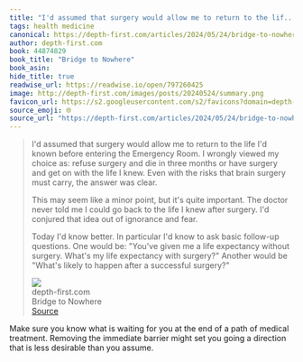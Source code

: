 ```yaml
---
title: "I'd assumed that surgery would allow me to return to the lif..."
tags: health medicine
canonical: https://depth-first.com/articles/2024/05/24/bridge-to-nowhere/
author: depth-first.com
book: 44874829
book_title: "Bridge to Nowhere"
book_asin: 
hide_title: true
readwise_url: https://readwise.io/open/797260425
image: http://depth-first.com/images/posts/20240524/summary.png
favicon_url: https://s2.googleusercontent.com/s2/favicons?domain=depth-first.com
source_emoji: 🌐
source_url: "https://depth-first.com/articles/2024/05/24/bridge-to-nowhere/#:~:text=I%27d%20assumed%20that,a%20successful%20surgery%3F%22"
---
```


> I'd assumed that surgery would allow me to return to the life I'd known before entering the Emergency Room. I wrongly viewed my choice as: refuse surgery and die in three months or have surgery and get on with the life I knew. Even with the risks that brain surgery must carry, the answer was clear.
> 
> This may seem like a minor point, but it's quite important. The doctor never told me I could go back to the life I knew after surgery. I'd conjured that idea out of ignorance and fear.
> 
> Today I'd know better. In particular I'd know to ask basic follow-up questions. One would be: "You've given me a life expectancy without surgery. What's my life expectancy with surgery?" Another would be "What's likely to happen after a successful surgery?"
> <div class="quoteback-footer"><div class="quoteback-avatar"><img class="mini-favicon" src="https://s2.googleusercontent.com/s2/favicons?domain=depth-first.com"></div><div class="quoteback-metadata"><div class="metadata-inner"><span style="display:none">FROM:</span><div aria-label="depth-first.com" class="quoteback-author"> depth-first.com</div><div aria-label="Bridge to Nowhere" class="quoteback-title"> Bridge to Nowhere</div></div></div><div class="quoteback-backlink"><a target="_blank" aria-label="go to the full text of this quotation" rel="noopener" href="https://depth-first.com/articles/2024/05/24/bridge-to-nowhere/#:~:text=I%27d%20assumed%20that,a%20successful%20surgery%3F%22" class="quoteback-arrow"> Source</a></div></div>

Make sure you know what is waiting for you at the end of a path of medical treatment. Removing the immediate barrier might set you going a direction that is less desirable than you assume.